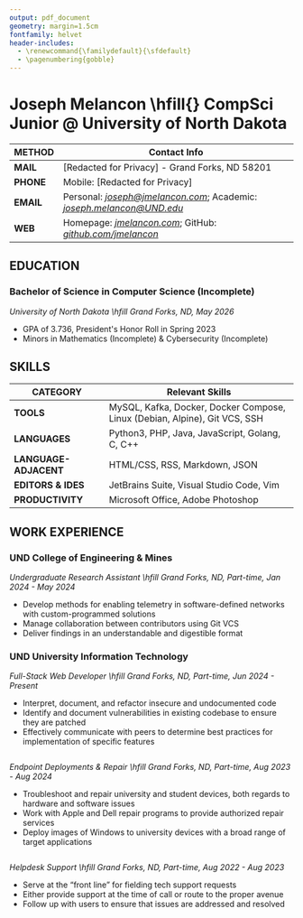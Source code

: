 ```yaml
---
output: pdf_document
geometry: margin=1.5cm
fontfamily: helvet
header-includes:
  - \renewcommand{\familydefault}{\sfdefault}
  - \pagenumbering{gobble}
---
```

# Joseph Melancon \hfill{} CompSci Junior @ University of North Dakota


| **METHOD** | Contact Info                                                                                                                           |
|------------|----------------------------------------------------------------------------------------------------------------------------------------|
| **MAIL**   | [Redacted for Privacy] - Grand Forks, ND 58201                                                                                         |
| **PHONE**  | Mobile: [Redacted for Privacy]                                                                                                         |
| **EMAIL**  | Personal: [*joseph@jmelancon.com*](mailto:joseph@jmelancon.com); Academic: [*joseph.melancon@UND.edu*](mailto:joseph.melancon@und.edu) |
| **WEB**    | Homepage: [*jmelancon.com*](https://jmelancon.com); GitHub: [*github.com/jmelancon*](https://github.com/jmelancon)                     |

## EDUCATION

### Bachelor of Science in Computer Science (Incomplete)

*University of North Dakota \hfill Grand Forks, ND, May 2026*

 - GPA of 3.736, President's Honor Roll in Spring 2023
 - Minors in Mathematics (Incomplete) & Cybersecurity (Incomplete)

## SKILLS

| **CATEGORY**           | Relevant Skills |
|------------------------|-----------------------------------------------------------------|
| **TOOLS**              | MySQL, Kafka, Docker, Docker Compose, Linux (Debian, Alpine), Git VCS, SSH |
| **LANGUAGES**          | Python3, PHP, Java, JavaScript, Golang, C, C++ |
| **LANGUAGE-ADJACENT**  | HTML/CSS, RSS, Markdown, JSON |
| **EDITORS & IDES**     | JetBrains Suite, Visual Studio Code, Vim |
| **PRODUCTIVITY**       | Microsoft Office, Adobe Photoshop |

## WORK EXPERIENCE

### UND College of Engineering & Mines  
  
*Undergraduate Research Assistant \hfill Grand Forks, ND, Part-time, Jan 2024 - May 2024*

 - Develop methods for enabling telemetry in software-defined networks with custom-programmed solutions
 - Manage collaboration between contributors using Git VCS
 - Deliver findings in an understandable and digestible format

### UND University Information Technology
  
*Full-Stack Web Developer \hfill Grand Forks, ND, Part-time, Jun 2024 - Present*

 - Interpret, document, and refactor insecure and undocumented code
 - Identify and document vulnerabilities in existing codebase to ensure they are patched
 - Effectively communicate with peers to determine best practices for implementation of specific features

```
```

*Endpoint Deployments & Repair \hfill Grand Forks, ND, Part-time, Aug 2023 - Aug 2024*

 - Troubleshoot and repair university and student devices, both regards to hardware and software issues
 - Work with Apple and Dell repair programs to provide authorized repair services
 - Deploy images of Windows to university devices with a broad range of target applications

```
```

*Helpdesk Support \hfill Grand Forks, ND, Part-time, Aug 2022 - Aug 2023*
 
 - Serve at the “front line” for fielding tech support requests
 - Either provide support at the time of call or route to the proper avenue
 - Follow up with users to ensure that issues are addressed and resolved

